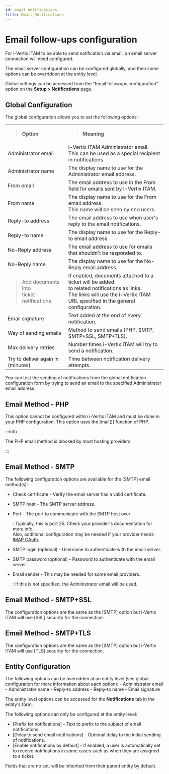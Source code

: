 ```yaml
---
id: email_notifications
title: Email_Notifications
---
```


# Email follow-ups configuration

For i-Vertix ITAM to be able to send notification via email, an email server
connection will need configured.

The email server configuration can be configured globally, and then some
options can be overridden at the entity level.

Global settings can be accessed from the "Email followups
configuration" option on the **Setup \> Notifications** page.

## Global Configuration

The global configuration allows you to set the following options:

<table>
<colgroup>
<col  />
<col  />
</colgroup>
<tbody>
<tr>
<td><blockquote>
<p><strong>Option</strong></p>
</blockquote></td>
<td><blockquote>
<p><strong>Meaning</strong></p>
</blockquote></td>
</tr>
<tr>
<td><span class="title-ref">Administrator email</span></td>
<td><div class="line-block">i-Vertix ITAM Administrator email.<br />
This can be used as a special recipient in notifications</div></td>
</tr>
<tr>
<td><span class="title-ref">Administrator name</span></td>
<td>The display name to use for the Administrator email address.</td>
</tr>
<tr>
<td><span class="title-ref">From email</span></td>
<td>The email address to use in the From field for emails sent by
i-Vertix ITAM.</td>
</tr>
<tr>
<td><span class="title-ref">From name</span></td>
<td><div class="line-block">The display name to use for the From email
address.<br />
This name will be seen by end users.</div></td>
</tr>
<tr>
<td><span class="title-ref">Reply-to address</span></td>
<td>The email address to use when user's reply to the email
notifications.</td>
</tr>
<tr>
<td><span class="title-ref">Reply-to name</span></td>
<td>The display name to use for the Reply-to email address.</td>
</tr>
<tr>
<td><span class="title-ref">No-Reply address</span></td>
<td>The email address to use for emails that shouldn't be responded
to.</td>
</tr>
<tr>
<td><span class="title-ref">No-Reply name</span></td>
<td>The display name to use for the No-Reply email address.</td>
</tr>
<tr>
<td><blockquote>
<div class="line-block"><span class="title-ref">Add documents
into</span><br />
<span class="title-ref">ticket notifications</span></div>
</blockquote></td>
<td><div class="line-block">If enabled, documents attached to a ticket
will be added<br />
to related notifications as links.<br />
The links will use the i-Vertix ITAM URL specified in the general
configuration.</div></td>
</tr>
<tr>
<td><span class="title-ref">Email signature</span></td>
<td>Text added at the end of every notification.</td>
</tr>
<tr>
<td><span class="title-ref">Way of sending emails</span></td>
<td>Method to send emails (PHP, SMTP, SMTP+SSL, SMTP+TLS).</td>
</tr>
<tr>
<td><span class="title-ref">Max delivery retries</span></td>
<td>Number times i-Vertix ITAM will try to send a notification.</td>
</tr>
<tr>
<td><span class="title-ref">Try to deliver again in
(minutes)</span></td>
<td>Time between notification delivery attempts.</td>
</tr>
</tbody>
</table>

You can test the sending of notifications from the global notification
configuration form by trying to send an email to the specified
Administrator email address.

## Email Method - PHP

This option cannot be configured within i-Vertix ITAM and must be done in your
PHP configuration. This option uses the [mail()] function of
PHP.

:::info

The PHP email method is blocked by most hosting providers.

:::

## Email Method - SMTP

The following configuration options are available for the
[SMTP] email method(s):

- Check certificate - Verify the email server has a valid certificate.

- SMTP host - The SMTP server address.

- Port - The port to communicate with the SMTP host over.

  :   Typically, this is port 25. Check your provider's documentation
      for more info.  
      Also, additional configuration may be needed if your provider
      needs [IMAP       OAuth](https://glpi-plugins.readthedocs.io/en/latest/oauthimap/index.html).

- SMTP login (optional) - Username to authenticate with the email
  server.

- SMTP password (optional) - Password to authenticate with the email
  server.

- Email sender - This may be needed for some email providers.

  :   If this is not specified, the Administrator email will be used.

## Email Method - SMTP+SSL

The configuration options are the same as the [SMTP] option
but i-Vertix ITAM will use [SSL] security for the connection.

## Email Method - SMTP+TLS

The configuration options are the same as the [SMTP] option
but i-Vertix ITAM will use [TLS] security for the connection.

## Entity Configuration

The following options can be overridden at an entity level (see global
configuration for more information about each option): - Administrator
email - Administrator name - Reply-to address - Reply-to name - Email
signature

The entity level options can be accessed for the **Notifications** tab
in the entity's form.

The following options can only be configured at the entity level:

- [Prefix for notifications] - Text to prefix to the subject
  of email notifications.
- [Delay to send email notifications] - Optional delay to
  the initial sending of notifications.
- [Enable notifications by default] - If enabled, a user is
  automatically set to receive notifications in some cases such as when
  they are assigned to a ticket.

Fields that are no set, will be inherited from their parent entity by
default.
